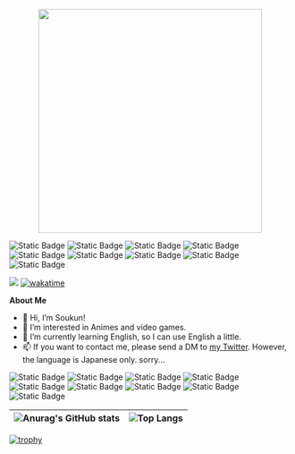 <p align="center">
  <img src="https://soukun.work/soukun-work" width="400px">
</p>

![Static Badge](https://img.shields.io/badge/Typescript-white?logo=typescript)
![Static Badge](https://img.shields.io/badge/Typescript-white?logo=typescript)
![Static Badge](https://img.shields.io/badge/Typescript-white?logo=typescript)
![Static Badge](https://img.shields.io/badge/Typescript-white?logo=typescript)
![Static Badge](https://img.shields.io/badge/Typescript-white?logo=typescript)
![Static Badge](https://img.shields.io/badge/Typescript-white?logo=typescript)
![Static Badge](https://img.shields.io/badge/Typescript-white?logo=typescript)
![Static Badge](https://img.shields.io/badge/Typescript-white?logo=typescript)
![Static Badge](https://img.shields.io/badge/Typescript-white?logo=typescript)

<a href="https://twitter.com/soukun_work" target="_blank"><img src="https://img.shields.io/badge/Twitter-%40soukun__work-white?logo=x"></a>
[![wakatime](https://wakatime.com/badge/user/018b5b12-2a01-4d10-a8c3-bfa3a8e6471e.svg)](https://wakatime.com/@018b5b12-2a01-4d10-a8c3-bfa3a8e6471e)



**About Me**
- 👋 Hi, I’m Soukun!
- 👀 I’m interested in Animes and video games.
- 🌱 I’m currently learning English, so I can use English a little.
- 📫 If you want to contact me, please send a DM to [my Twitter][my-twitter-link]. However, the language is Japanese only. sorry...

![Static Badge](https://img.shields.io/badge/Typescript-white?logo=typescript)
![Static Badge](https://img.shields.io/badge/Typescript-white?logo=typescript)
![Static Badge](https://img.shields.io/badge/Typescript-white?logo=typescript)
![Static Badge](https://img.shields.io/badge/Typescript-white?logo=typescript)
![Static Badge](https://img.shields.io/badge/Typescript-white?logo=typescript)
![Static Badge](https://img.shields.io/badge/Typescript-white?logo=typescript)
![Static Badge](https://img.shields.io/badge/Typescript-white?logo=typescript)
![Static Badge](https://img.shields.io/badge/Typescript-white?logo=typescript)
![Static Badge](https://img.shields.io/badge/Typescript-white?logo=typescript)

| ![Anurag's GitHub stats](https://github-readme-stats.vercel.app/api?username=n-soukun&show_icons=true&hide_border=true) | ![Top Langs](https://github-readme-stats.vercel.app/api/top-langs/?username=anuraghazra&layout=compact&hide_border=true) |
|-----|------|

[![trophy](https://github-profile-trophy.vercel.app/?username=n-soukun)](https://github.com/ryo-ma/github-profile-trophy)

[my-twitter-link]:https://x.com/z70933
<!---
n-soukun/n-soukun is a ✨ special ✨ repository because its `README.md` (this file) appears on your GitHub profile.
You can click the Preview link to take a look at your changes.
--->
